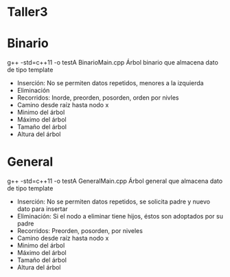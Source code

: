 # Taller3

# Binario
g++ -std=c++11 -o testA BinarioMain.cpp
Árbol binario que almacena dato de tipo template
- Inserción: No se permiten datos repetidos, menores a la izquierda
- Eliminación
- Recorridos: Inorde, preorden, posorden, orden por nivles
- Camino desde raíz hasta nodo x
- Minimo del árbol
- Máximo del árbol
- Tamaño del árbol
- Altura del árbol

# General
g++ -std=c++11 -o testA GeneralMain.cpp
Árbol general que almacena dato de tipo template
- Inserción: No se permiten datos repetidos, se solicita padre y nuevo dato para insertar
- Eliminación: Si el nodo a eliminar tiene hijos, éstos son adoptados por su padre
- Recorridos: Preorden, posorden, por niveles
- Camino desde raíz hasta nodo x
- Minimo del árbol
- Máximo del árbol
- Tamaño del árbol
- Altura del árbol
